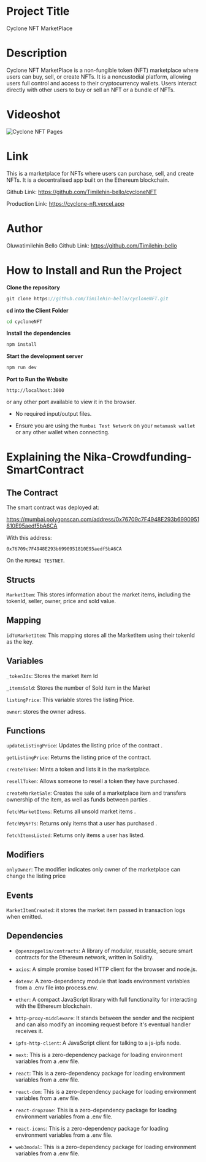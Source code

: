 # Project Title

Cyclone NFT MarketPlace

# Description

Cyclone NFT MarketPlace is a non-fungible token (NFT) marketplace where users can buy, sell, or create NFTs. It is a noncustodial platform, allowing users full control and access to their cryptocurrency wallets. Users interact directly with other users to buy or sell an NFT or a bundle of NFTs.

# Videoshot

![Cyclone NFT Pages]()

# Link

This is a marketplace for NFTs where users can purchase, sell, and create NFTs. It is a decentralised app built on the Ethereum blockchain.

Github Link: https://github.com/Timilehin-bello/cycloneNFT

Production Link: https://cyclone-nft.vercel.app

# Author

Oluwatimilehin Bello
Github Link: https://github.com/Timilehin-bello

# How to Install and Run the Project

**Clone the repository**

```javascript
git clone https://github.com/Timilehin-bello/cycloneNFT.git
```

**cd into the Client Folder**

```bash
cd cycloneNFT
```

**Install the dependencies**

```javascript
npm install
```

**Start the development server**

```javascript
npm run dev
```

**Port to Run the Website**

```
http://localhost:3000
```

or any other port available to view it in the browser.

- No required input/output files.

- Ensure you are using the `Mumbai Test Network` on your `metamask wallet` or any other wallet when connecting.

# Explaining the Nika-Crowdfunding-SmartContract

## The Contract

The smart contract was deployed at:

https://mumbai.polygonscan.com/address/0x76709c7F4948E293b6990951810E95aedf5bA6CA

With this address:

```
0x76709c7F4948E293b6990951810E95aedf5bA6CA
```

On the `MUMBAI TESTNET`.

## Structs

`MarketItem`: This stores information about the market items, including the tokenId, seller, owner, price and sold value.

## Mapping

`idToMarketItem`: This mapping stores all the MarketItem using their tokenId as the key.

## Variables

`_tokenIds`: Stores the market Item Id

`_itemsSold`: Stores the number of Sold item in the Market

`listingPrice`: This variable stores the listing Price.

`owner`: stores the owner adress.

## Functions

`updateListingPrice`: Updates the listing price of the contract .

`getListingPrice`: Returns the listing price of the contract.

`createToken`: Mints a token and lists it in the marketplace.

`resellToken`: Allows someone to resell a token they have purchased.

`createMarketSale`: Creates the sale of a marketplace item and transfers ownership of the item, as well as funds between parties .

`fetchMarketItems`: Returns all unsold market items .

`fetchMyNFTs`: Returns only items that a user has purchased .

`fetchItemsListed`: Returns only items a user has listed.

## Modifiers

`onlyOwner`: The modifier indicates only owner of the marketplace can change the listing price

## Events

`MarketItemCreated`: it stores the market item passed in transaction logs when emitted.

## Dependencies

- `@openzeppelin/contracts`: A library of modular, reusable, secure smart contracts for the Ethereum network, written in Solidity.

- `axios`: A simple promise based HTTP client for the browser and node.js.

- `dotenv`: A zero-dependency module that loads environment variables from a .env file into process.env.

- `ether`: A compact JavaScript library with full functionality for interacting with the Ethereum blockchain.

- `http-proxy-middleware`: It stands between the sender and the recipient and can also modify an incoming request before it's eventual handler receives it.

- `ipfs-http-client`: A JavaScript client for talking to a js-ipfs node.

- `next`: This is a zero-dependency package for loading environment variables from a .env file.
- `react`: This is a zero-dependency package for loading environment variables from a .env file.
- `react-dom`: This is a zero-dependency package for loading environment variables from a .env file.
- `react-dropzone`: This is a zero-dependency package for loading environment variables from a .env file.
- `react-icons`: This is a zero-dependency package for loading environment variables from a .env file.
- `web3modal`: This is a zero-dependency package for loading environment variables from a .env file.
